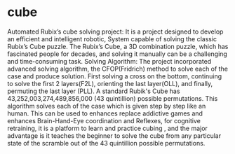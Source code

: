 # cube
Automated Rubix’s cube solving project:
It is a project designed to develop an efficient and 
intelligent robotic, System capable of solving the classic 
Rubix’s Cube puzzle. The Rubix’s Cube, a 3D 
combination puzzle, which has fascinated people for 
decades, and solving it manually can be a challenging 
and time-consuming task.
Solving Algorithm: The project incorporated advanced
solving algorithm, the CFOP(Fridrich) method to solve
each of the case and produce solution. First solving a 
cross on the bottom, continuing to solve the first 2 
layers(F2L), orienting the last layer(OLL), and finally,
permuting the last layer (PLL). A standard Rubik's Cube 
has 43,252,003,274,489,856,000 (43 quintillion) 
possible permutations. This algorithm solves each of 
the case which is given step by step like an human. This 
can be used to enhances replace addictive games and
enhances Brain-Hand-Eye coordination and Reflexes,
for cognitive retraining, it is a platform to learn and 
practice cubing , and the major advantage is it teaches 
the beginner to solve the cube from any particular 
state of the scramble out of the 43 quintillion possible 
permutations.
